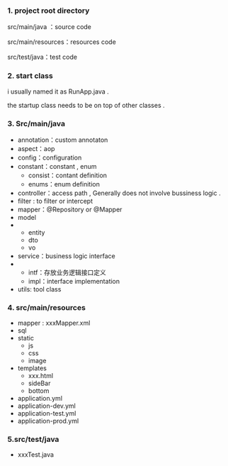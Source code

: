 ### 1. project root directory

src/main/java ：source code

src/main/resources：resources code

src/test/java：test code

### 2. start class 

i usually named it as RunApp.java .

the startup class needs to be on top of other classes . 

### 3. Src/main/java

- annotation：custom annotaton
- aspect：aop
- config：configuration
- constant：constant , enum
  - consist：contant definition
  - enums：enum definition
- controller：access path , Generally does not involve bussiness logic .
- filter : to filter or intercept
- mapper：@Repository or @Mapper
- model
- - entity
  - dto
  - vo
- service：business logic interface
- - intf：存放业务逻辑接口定义
  - impl：interface implementation
- utils: tool class 

### 4. src/main/resources

- mapper : xxxMapper.xml
- sql
- static
  - js
  - css
  - image
- templates
  - xxx.html
  - sideBar
  - bottom
- application.yml
- application-dev.yml
- application-test.yml
- application-prod.yml

### 5.src/test/java

- xxxTest.java


